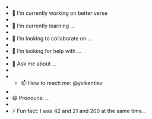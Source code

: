 - 
- 🔭 I’m currently working on better verse
- 
- 🌱 I’m currently learning ...
- 
- 👯 I’m looking to collaborate on ...
- 
- 🤔 I’m looking for help with ...
- 
- 💬 Ask me about ...
- 
- - 📫 How to reach me: @yvikentiev
- 
- 😄 Pronouns: ...
- 
- ⚡ Fun fact: I was 42 and 21 and 200 at the same time...

